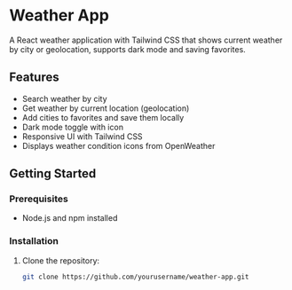 # Weather App

A React weather application with Tailwind CSS that shows current weather by city or geolocation, supports dark mode and saving favorites.

## Features

- Search weather by city
- Get weather by current location (geolocation)
- Add cities to favorites and save them locally
- Dark mode toggle with icon
- Responsive UI with Tailwind CSS
- Displays weather condition icons from OpenWeather

## Getting Started

### Prerequisites

- Node.js and npm installed

### Installation

1. Clone the repository:

   ```bash
   git clone https://github.com/yourusername/weather-app.git
